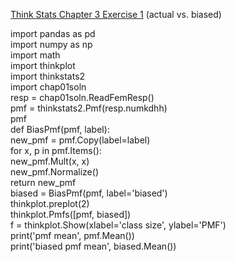 [Think Stats Chapter 3 Exercise 1](http://greenteapress.com/thinkstats2/html/thinkstats2004.html#toc31) (actual vs. biased)

>>
import pandas as pd  
import numpy as np  
import math  
import thinkplot  
import thinkstats2  
import chap01soln  
resp = chap01soln.ReadFemResp()  
pmf = thinkstats2.Pmf(resp.numkdhh)  
pmf  
def BiasPmf(pmf, label):  
    new_pmf = pmf.Copy(label=label)  
    for x, p in pmf.Items():  
        new_pmf.Mult(x, x)  
    new_pmf.Normalize()  
    return new_pmf  
biased = BiasPmf(pmf, label='biased')  
thinkplot.preplot(2)  
thinkplot.Pmfs([pmf, biased])  
f = thinkplot.Show(xlabel='class size', ylabel='PMF')  
print('pmf mean', pmf.Mean())  
print('biased pmf mean', biased.Mean())  